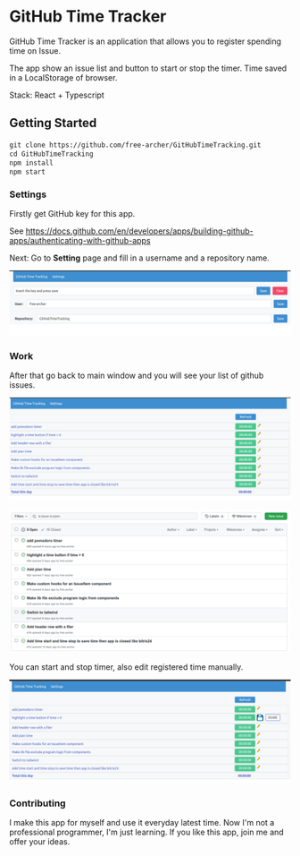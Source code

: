 # GitHub Time Tracker 

GitHub Time Tracker is an application that allows you to register spending time on Issue.

The app show an issue list and button to start or stop the timer. Time saved in a LocalStorage of browser.

Stack: React + Typescript

## Getting Started

```
git clone https://github.com/free-archer/GitHubTimeTracking.git
cd GitHubTimeTracking
npm install
npm start
```

### Settings

Firstly get GitHub key for this app.

See https://docs.github.com/en/developers/apps/building-github-apps/authenticating-with-github-apps

Next: Go to **Setting** page and fill in a username and a repository name.

![Settings page](./screenshots/settings.png)

### Work

After that go back to main window and you will see your list of github issues.

![Main page](./screenshots/main.png)

![GitHub](./screenshots/github.png)

You can start and stop timer, also edit registered time manually.

![Edit time](./screenshots/edit.png)

### Contributing

I make this app for myself and use it everyday latest time. Now I'm not a professional programmer, I'm just learning. If you like this app, join me and offer your ideas.